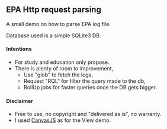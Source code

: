 ## EPA Http request parsing
A small demo on how to parse EPA log file. 

Database used is a simple SQLite3 DB.

#### Intentions
* For study and education only propose. 
* There is plenty of room to improvement, 
    * Use "glob" to fetch the logs,
    * Request "RQL" for filter the query made to the db,
    * RollUp jobs for faster queries once the DB gets bigger.

#### Disclaimer
* Free to use, no copyright and "delivered as is", no warranty. 
* I used [CanvasJS](https://canvasjs.com/jquery-charts/) as for the View demo.
